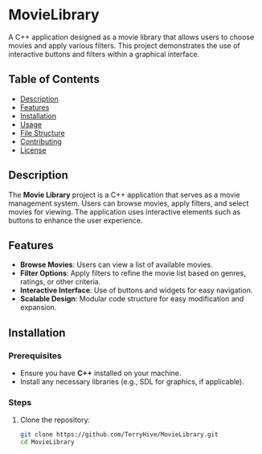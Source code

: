# MovieLibrary

A C++ application designed as a movie library that allows users to choose movies and apply various filters. This project demonstrates the use of interactive buttons and filters within a graphical interface.

## Table of Contents
- [Description](#description)
- [Features](#features)
- [Installation](#installation)
- [Usage](#usage)
- [File Structure](#file-structure)
- [Contributing](#contributing)
- [License](#license)

## Description

The **Movie Library** project is a C++ application that serves as a movie management system. Users can browse movies, apply filters, and select movies for viewing. The application uses interactive elements such as buttons to enhance the user experience.

## Features

- **Browse Movies**: Users can view a list of available movies.
- **Filter Options**: Apply filters to refine the movie list based on genres, ratings, or other criteria.
- **Interactive Interface**: Use of buttons and widgets for easy navigation.
- **Scalable Design**: Modular code structure for easy modification and expansion.

## Installation

### Prerequisites
- Ensure you have **C++** installed on your machine.
- Install any necessary libraries (e.g., SDL for graphics, if applicable).

### Steps
1. Clone the repository:
   ```bash
   git clone https://github.com/TerryHive/MovieLibrary.git
   cd MovieLibrary
